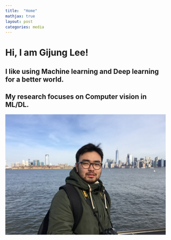 ```yaml
---
title:  "Home"
mathjax: true
layout: post
categories: media
---
```



# Hi, I am Gijung Lee!
## I like using Machine learning and Deep learning for a better world.
## My research focuses on Computer vision in ML/DL.

![img](/assets/IMG_1818.JPG)

